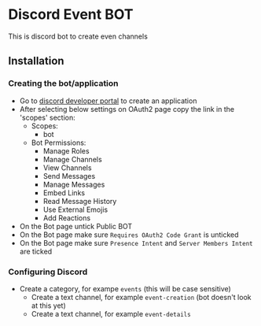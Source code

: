 # Discord Event BOT
This is discord bot to create even channels

## Installation
### Creating the bot/application
* Go to [discord developer portal](https://discord.com/developers/applications) to create an application
* After selecting below settings on OAuth2 page copy the link in the 'scopes' section:
    * Scopes:
        * bot
    * Bot Permissions:
        * Manage Roles
        * Manage Channels
        * View Channels
        * Send Messages
        * Manage Messages
        * Embed Links
        * Read Message History
        * Use External Emojis
        * Add Reactions
* On the Bot page untick Public BOT
* On the Bot page make sure `Requires OAuth2 Code Grant` is unticked
* On the Bot page make sure `Presence Intent` and `Server Members Intent` are ticked
### Configuring Discord
* Create a category, for exampe `events` (this will be case sensitive)
    * Create a text channel, for example `event-creation` (bot doesn't look at this yet)
    * Create a text channel, for example `event-details`
